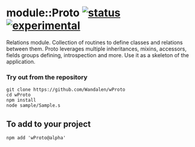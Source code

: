 # module::Proto [![status](https://github.com/Wandalen/wProto/workflows/publish/badge.svg)](https://github.com/Wandalen/wProto/actions?query=workflow%3Apublish) [![experimental](https://img.shields.io/badge/stability-experimental-orange.svg)](https://github.com/emersion/stability-badges#experimental)

Relations module. Collection of routines to define classes and relations between them. Proto leverages multiple inheritances, mixins, accessors, fields groups defining, introspection and more. Use it as a skeleton of the application.

### Try out from the repository
```
git clone https://github.com/Wandalen/wProto
cd wProto
npm install
node sample/Sample.s
```

## To add to your project
```
npm add 'wProto@alpha'
```


